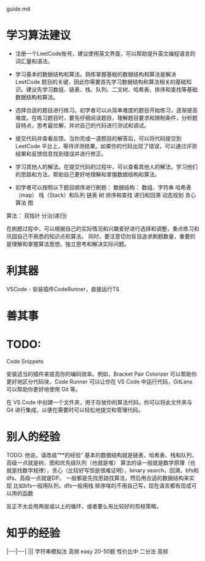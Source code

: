 guide.md
# 学习算法建议
- 注册一个LeetCode账号，建议使用英文界面，可以帮助提升英文编程语言的词汇量和语法。
- 学习基本的数据结构和算法。熟练掌握基础的数据结构和算法是解决 LeetCode 题目的关键，因此你需要首先学习数据结构和算法相关的基础知识。建议先学习数组、链表、栈、队列、二叉树、哈希表、排序和查找等基础数据结构和算法。
- 选择合适的题目进行练习。初学者可以从简单难度的题目开始练习，逐渐提高难度。在练习题目时，要先仔细阅读题目，理解题目要求和限制条件，分析题目特点，思考最优解，并对自己的代码进行测试和调试。
- 提交代码并查看反馈。当你完成一道题目的解答后，可以将代码提交到 LeetCode 平台上，等待评测结果。如果你的代码出现了错误，可以通过评测结果和反馈信息找到错误并进行修正。
- 学习其他人的解法。在提交代码的过程中，可以查看其他人的解法，学习他们的思路和方法，帮助自己更好地理解和掌握数据结构和算法。

- 初学者可以按照以下题目顺序进行刷题：
数据结构：
数组、字符串
哈希表（map）
栈（Stack）和队列
链表
树
排序和查找
递归和回溯
动态规划
贪心算法
图

算法：
双指针
分治(递归)

在刷题过程中，可以根据自己的实际情况和兴趣爱好进行选择和调整，重点练习和巩固自己不熟悉的知识点和算法。
同时，要注意切勿盲目追求刷题数量，重要的是理解和掌握算法思想，独立思考和解决实际问题。



# 利其器
VSCode - 安装插件CodeRunner，直接运行TS



# 善其事



# TODO:
Code Snippets

安装适当的插件来提高你的编码效率。例如，Bracket Pair Colorizer 可以帮助你更好地区分代码块，Code Runner 可以让你在 VS Code 中运行代码，GitLens 可以帮助你更好地使用 Git 等。

在 VS Code 中创建一个文件夹，用于存放你的算法代码。你可以将此文件夹与 Git 进行集成，以便在需要时可以轻松地提交和管理代码。

# 别人的经验
TODO: 他说，请改成“**的经验”
基本的数据结构就是链表、哈希表、栈和队列，高级一点就是树、图和优先级队列（也就是堆）
算法的话一般就是数学原理（也就是找数学规律），贪心（比较好写但是很难证明），binary search，回溯，bfs和dfs。高级一点就是DP。
一般都是先找思路找算法，然后用合适的数据结构来实现
比如bfs一般用队列，dfs一般用栈
排序啥的不用自己写，现在语言都有现成可以用的函数

反正不太会用两层或以上的循环，或者要么有比较好的剪枝策略。


# 知乎的经验
|---|---|
|||
字符串模拟法 高频 easy 20-50题 性价比中
二分法 高频 

